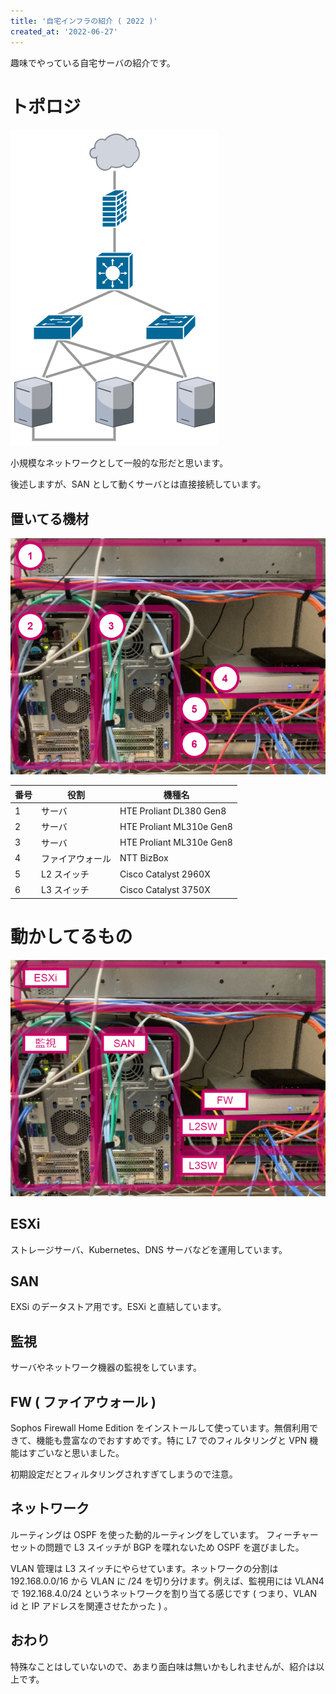 ```yaml
---
title: '自宅インフラの紹介 ( 2022 )'
created_at: '2022-06-27'
---
```


趣味でやっている自宅サーバの紹介です。

# トポロジ

![機材一覧](/assets/2022062701/homeinfra-blog-01.png)

小規模なネットワークとして一般的な形だと思います。

後述しますが、SAN として動くサーバとは直接接続しています。

## 置いてる機材

![機材一覧](/assets/2022062701/homeinfra-blog-02.png)

| 番号 | 役割             | 機種名                      |
| ---- | ---------------- |--------------------------|
| 1    | サーバ           | HTE Proliant DL380 Gen8  |
| 2    | サーバ           | HTE Proliant ML310e Gen8 |
| 3    | サーバ           | HTE Proliant ML310e Gen8 |
| 4    | ファイアウォール | NTT BizBox               |
| 5    | L2 スイッチ      | Cisco Catalyst 2960X     |
| 6    | L3 スイッチ      | Cisco Catalyst 3750X     |

# 動かしてるもの

![機材一覧](/assets/2022062701/homeinfra-blog-03.png)

## ESXi

ストレージサーバ、Kubernetes、DNS サーバなどを運用しています。

## SAN

EXSi のデータストア用です。ESXi と直結しています。

## 監視

サーバやネットワーク機器の監視をしています。

## FW ( ファイアウォール )

Sophos Firewall Home Edition をインストールして使っています。無償利用できて、機能も豊富なのでおすすめです。特に L7 でのフィルタリングと VPN 機能はすごいなと思いました。

初期設定だとフィルタリングされすぎてしまうので注意。

## ネットワーク

ルーティングは OSPF を使った動的ルーティングをしています。 フィーチャーセットの問題で L3 スイッチが BGP を喋れないため OSPF を選びました。

VLAN 管理は L3 スイッチにやらせています。ネットワークの分割は 192.168.0.0/16 から VLAN に /24 を切り分けます。例えば、監視用には VLAN4 で 192.168.4.0/24 というネットワークを割り当てる感じです ( つまり、VLAN id と IP アドレスを関連させたかった ) 。

## おわり

特殊なことはしていないので、あまり面白味は無いかもしれませんが、紹介は以上です。
